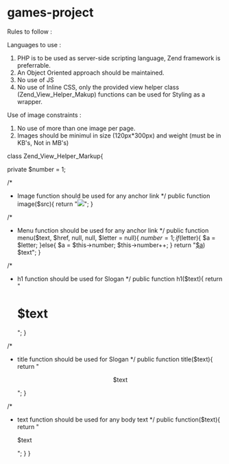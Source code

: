 games-project
=============

Rules to follow :

Languages to use :
1. PHP is to be used as server-side scripting language, Zend framework is preferrable.
2. An Object Oriented approach should be maintained.
3. No use of JS
4. No use of Inline CSS, only the provided view helper class (Zend_View_Helper_Makup) functions can be used for Styling as a wrapper.

Use of image constraints :
1. No use of more than one image per page.
2. Images should be minimul in size (120px*300px) and weight (must be in KB's, Not in MB's)




class Zend_View_Helper_Markup{

private $number = 1;

/*
* Image function should be used for any anchor link
*/
public function image($src){
  return "<img src='$src'/>";
}

/*
* Menu function should be used for any anchor link
*/
public function menu($text, $href, null, null, $letter = null){
  $number = 1;
  if($letter){
    $a = $letter;
  }else{
    $a = $this->number; $this->number++;
  }
  return "<a href='$href'>$a</a>) $text";
}

/*
* h1 function should be used for Slogan 
*/
public function h1($text){
  return "<h1>$text</h1>";
}


/*
* title function should be used for Slogan 
*/
public function title($text){
  return "<p style='text-align:center;'>$text</p>";
}


/*
* text function should be used for any body text 
*/
public function($text){
  return "<p>$text</p>";
}
}
